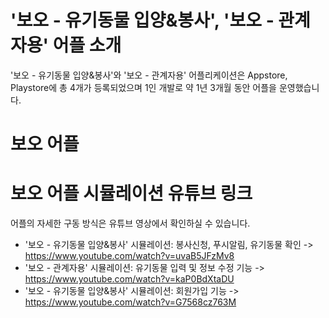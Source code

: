 # '보오 - 유기동물 입양&봉사', '보오 - 관계자용' 어플 소개
'보오 - 유기동물 입양&amp;봉사'와 '보오 - 관계자용' 어플리케이션은 Appstore, Playstore에 총 4개가 등록되었으며 1인 개발로 약 1년 3개월 동안 어플을 운영했습니다.

# 보오 어플


# 보오 어플 시뮬레이션 유튜브 링크
어플의 자세한 구동 방식은 유튜브 영상에서 확인하실 수 있습니다.    
* '보오 - 유기동물 입양&봉사' 시뮬레이션: 봉사신청, 푸시알림, 유기동물 확인 -> https://www.youtube.com/watch?v=uvaB5JFzMv8      
* '보오 - 관계자용' 시뮬레이션: 유기동물 입력 및 정보 수정 기능 -> https://www.youtube.com/watch?v=kaP0BdXtaDU
* '보오 - 유기동물 입양&봉사' 시뮬레이션: 회원가입 기능 -> https://www.youtube.com/watch?v=G7568cz763M

